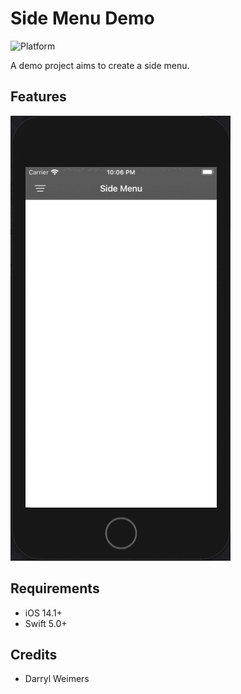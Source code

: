 # Side Menu Demo

![Platform](https://img.shields.io/cocoapods/p/lottie-ios.svg?style=flat)

A demo project aims to create a side menu.

## Features 

![side-menu-demo](_Gifs/side-menu-demo.gif)

## Requirements

- iOS 14.1+
- Swift 5.0+

## Credits

- Darryl Weimers
